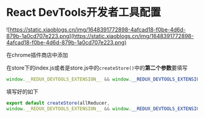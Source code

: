 # React DevTools开发者工具配置

![https://static.xiaoblogs.cn/img/1648391772898-4afcad18-f0be-4d6d-879b-1a0cd707e223.png](https://static.xiaoblogs.cn/img/1648391772898-4afcad18-f0be-4d6d-879b-1a0cd707e223.png)

在chrome插件商店中添加

在store下的index.js或者是store.js中的`createStore()`中的**第二个参数**要填写

```JavaScript
window.__REDUX_DEVTOOLS_EXTENSION__ && window.__REDUX_DEVTOOLS_EXTENSION__()
```

填写好的如下

```JavaScript
export default createStore(allReducer,
window.__REDUX_DEVTOOLS_EXTENSION__ && window.__REDUX_DEVTOOLS_EXTENSION__());
```

